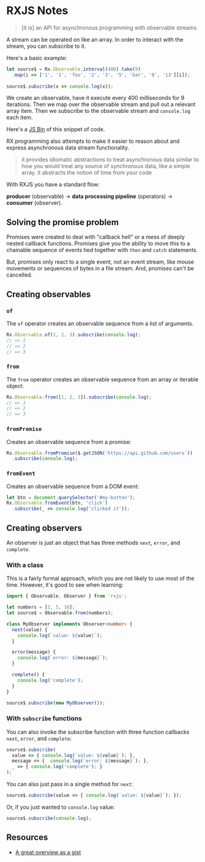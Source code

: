 # RXJS Notes

> [it is] an API for asynchronous programming with observable streams

A stream can be operated on like an array.  In order to interact with the stream, you can subscribe to it.

Here's a basic example:

```typescript
let source$ = Rx.Observable.interval(400).take(9)
  .map(i => ['1', '1', 'foo', '2', '3', '5', 'bar', '8', '13'][i]);
  
source$.subscribe(x => console.log(x));
```

We create an observable, have it execute every 400 milliseconds for 9 iterations.  Then we map over the observable stream and pull out a relevant array item.  Then we subscribe to the observable stream and `console.log` each item.

Here's a [JS Bin](https://jsbin.com/sazupih/edit?js,console) of this snippet of code.

RX programming also attempts to make it easier to reason about and express asynchronous data stream functionality.

> it provides idiomatic abstractions to treat asynchronous data similar to how you would treat any source of synchronous data, like a simple array.
> it abstracts the notion of time from your code

With RXJS you have a standard flow: 

**producer** (observable) -> **data processing pipeline** (operators) -> **consumer** (observer).

## Solving the promise problem

Promises were created to deal with "callback hell" or a mess of deeply nested callback functions.  Promises give you the ability to move this to a chainable sequence of events tied together with `then` and `catch` statements.

But, promises only react to a single event, not an event stream, like mouse movements or sequences of bytes in a file stream.  And, promises can't be cancelled.

## Creating observables

### `of` 

The `of` operator creates an observable sequence from a list of arguments.

```typescript
Rx.Observable.of(1, 2, 3).subscribe(console.log);
// => 1
// => 2
// => 3
```

### `from`

The `from` operator creates an observable sequence from an array or iterable object:

```typescript
Rx.Observable.from([1, 2, 3]).subscribe(console.log);
// => 1
// => 2
// => 3
```

### `fromPromise`

Creates an observable sequence from a promise:

```typescript
Rx.Observable.fromPromise($.getJSON('https://api.github.com/users'))
  .subscribe(console.log);
```

### `fromEvent`

Creates an observable sequence from a DOM event:

```typescript
let btn = document.querySelector('#my-button');
Rx.Observable.fromEvent(btn, 'click')
  .subscribe(_ => console.log('clicked it'));
```

## Creating observers

An observer is just an object that has three methods `next`, `error`, and `complete`.  

### With a class

This is a fairly formal approach, which you are not likely to use most of the time.  However, it's good to see when learning:

```typescript
import { Observable, Observer } from 'rxjs';

let numbers = [1, 5, 10];
let source$ = Observable.from(numbers);

class MyObserver implements Observer<number> {
  next(value) {
    console.log(`value: ${value}`);
  }

  error(message) {
    console.log(`error: ${message}`);
  }

  complete() {
    console.log('complete');
  }
}

source$.subscribe(new MyObserver());
```

### With `subscribe` functions

You can also invoke the subscribe function with three function callbacks `next`, `error`, and `complete`:

```typescript
source$.subscribe(
  value => { console.log(`value: ${value}`); },
  message => {  console.log(`error: ${message}`); },
  _ => { console.log('complete'); }
);
```

You can also just pass in a single method for `next`:


```typescript
source$.subscribe(value => { console.log(`value: ${value}`); });
```

Or, if you just wanted to `console.log` value:

```typescript
source$.subscribe(console.log);
```

## Resources

* [A great overview as a gist](https://gist.github.com/staltz/868e7e9bc2a7b8c1f754)
